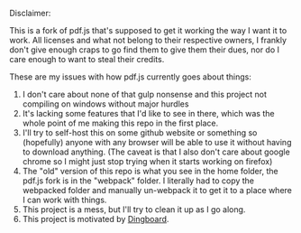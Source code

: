 Disclaimer:

This is a fork of pdf.js that's supposed to get it working the way I want it to work.
All licenses and what not belong to their respective owners, I frankly don't give enough craps to go find them to give them their dues, nor do I care enough to want to steal their credits.

These are my issues with how pdf.js currently goes about things:

1. I don't care about none of that gulp nonsense and this project not compiling on windows without major hurdles
2. It's lacking some features that I'd like to see in there, which was the whole point of me making this repo in the first place.
3. I'll try to self-host this on some github website or something so (hopefully) anyone with any browser will be able to use it without having to download anything. (The caveat is that I also don't care about google chrome so I might just stop trying when it starts working on firefox)
4. The "old" version of this repo is what you see in the home folder, the pdf.js fork is in the "webpack" folder. I literally had to copy the webpacked folder and manually un-webpack it to get it to a place where I can work with things.
5. This project is a mess, but I'll try to clean it up as I go along.
6. This project is motivated by [Dingboard](https://dingboard.com). 